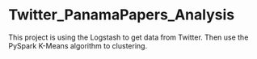 # Twitter_PanamaPapers_Analysis
This project is using the Logstash to get data from Twitter. Then use the PySpark K-Means algorithm to clustering.
